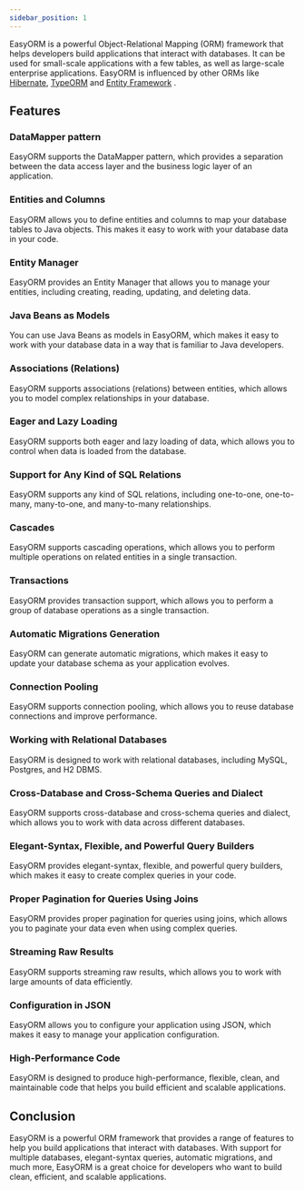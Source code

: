 ```yaml
---
sidebar_position: 1
---
```


EasyORM is a powerful Object-Relational Mapping (ORM) framework that helps developers build applications that interact with databases. It can be used for small-scale applications with a few tables, as well as large-scale enterprise applications. EasyORM is influenced by other ORMs like [Hibernate](http://hibernate.org/orm/), [TypeORM](https://typeorm.io/) and [Entity Framework](https://www.asp.net/entity-framework) .

## **Features**

### **DataMapper pattern**

EasyORM supports the DataMapper pattern, which provides a separation between the data access layer and the business logic layer of an application.

### **Entities and Columns**

EasyORM allows you to define entities and columns to map your database tables to Java objects. This makes it easy to work with your database data in your code.

### **Entity Manager**

EasyORM provides an Entity Manager that allows you to manage your entities, including creating, reading, updating, and deleting data.

### **Java Beans as Models**

You can use Java Beans as models in EasyORM, which makes it easy to work with your database data in a way that is familiar to Java developers.

### **Associations (Relations)**

EasyORM supports associations (relations) between entities, which allows you to model complex relationships in your database.

### **Eager and Lazy Loading**

EasyORM supports both eager and lazy loading of data, which allows you to control when data is loaded from the database.

### **Support for Any Kind of SQL Relations**

EasyORM supports any kind of SQL relations, including one-to-one, one-to-many, many-to-one, and many-to-many relationships.

### **Cascades**

EasyORM supports cascading operations, which allows you to perform multiple operations on related entities in a single transaction.

### **Transactions**

EasyORM provides transaction support, which allows you to perform a group of database operations as a single transaction.

### **Automatic Migrations Generation**

EasyORM can generate automatic migrations, which makes it easy to update your database schema as your application evolves.

### **Connection Pooling**

EasyORM supports connection pooling, which allows you to reuse database connections and improve performance.

### **Working with Relational Databases**

EasyORM is designed to work with relational databases, including MySQL, Postgres, and H2 DBMS.

### **Cross-Database and Cross-Schema Queries and Dialect**

EasyORM supports cross-database and cross-schema queries and dialect, which allows you to work with data across different databases.

### **Elegant-Syntax, Flexible, and Powerful Query Builders**

EasyORM provides elegant-syntax, flexible, and powerful query builders, which makes it easy to create complex queries in your code.

### **Proper Pagination for Queries Using Joins**

EasyORM provides proper pagination for queries using joins, which allows you to paginate your data even when using complex queries.

### **Streaming Raw Results**

EasyORM supports streaming raw results, which allows you to work with large amounts of data efficiently.

### **Configuration in JSON**

EasyORM allows you to configure your application using JSON, which makes it easy to manage your application configuration.

### **High-Performance Code**

EasyORM is designed to produce high-performance, flexible, clean, and maintainable code that helps you build efficient and scalable applications.

## **Conclusion**

EasyORM is a powerful ORM framework that provides a range of features to help you build applications that interact with databases. With support for multiple databases, elegant-syntax queries, automatic migrations, and much more, EasyORM is a great choice for developers who want to build clean, efficient, and scalable applications.